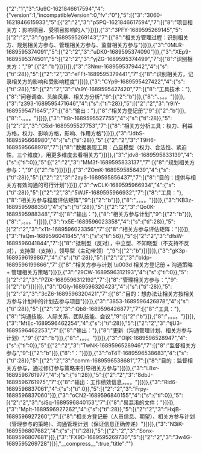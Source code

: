 {"2":"1","3":"Ju9C-1621846617594","4":{"version":1,"incompatibleVersion":0,"fv":"0"},"5":[{"3":"3060-1621846615933","5":[{"2":"2","3":"p5PQ-1621846617594","7":[{"8":"项目相关方：影响项目、受项目影响的人"}]}]},{"3":"3PFY-1689595269145","5":[{"2":"2","3":"gge5-1689595269143","7":[{"8":"相关方管理过程：识别相关方、规划相关方参与、管理相关方参与、监督相关方参与"}]}]},{"3":"0MLR-1689595374091","5":[{"2":"2","3":"uDK0-1689595374090"}]},{"3":"XEp9-1689595374501","5":[{"2":"2","3":"yjZG-1689595374499","7":[{"8":"识别相关方：","9":[{"2":"b"}]}]}]},{"3":"3Nmr-1689595379442","4":{"s":{"ti":28}},"5":[{"2":"2","3":"eFFt-1689595379441","7":[{"8":"识别相关方，记录相关方的影响和受影响程度"}]}]},{"3":"CYp9-1689595427422","4":{"s":{"ti":28}},"5":[{"2":"2","3":"Vs9Y-1689595427420","7":[{"8":"工具技术："},{"8":"问卷调查、头脑风暴、相关方分析","9":[{"2":"b"}]},{"8":"、。。。"}]}]},{"3":"z393-1689595471646","4":{"s":{"ti":28}},"5":[{"2":"2","3":"r9IY-1689595471645","7":[{"8":"输出："},{"8":"相关方登记册","9":[{"2":"b"}]},{"8":"、。。。"}]}]},{"3":"1t8r-1689595527755","4":{"s":{"ti":28}},"5":[{"2":"2","3":"G5xI-1689595527753","7":[{"8":"相关方分析工具：权力、利益方格，权力、影响方格，影响、作用方格"}]}]},{"3":"JdbS-1689595668980","4":{"s":{"ti":28}},"5":[{"2":"2","3":"T9H6-1689595668978","7":[{"8":"数据表现工具：凸显模型（权力、合法性、紧迫性，三个维度），用更多维度去看相关方"}]}]},{"3":"jdv8-1689595833139","4":{"s":{"ti":0}},"5":[{"2":"2","3":"MM3f-1689595833137","7":[{"8":"规划相关方参与：","9":[{"2":"b"}]}]}]},{"3":"ZOmK-1689595856439","4":{"s":{"ti":28}},"5":[{"2":"2","3":"2ay8-1689595856437","7":[{"8":"目的：提供与相关方有效沟通的可行计划"}]}]},{"3":"wCLK-1689595966934","4":{"s":{"ti":28}},"5":[{"2":"2","3":"5WJF-1689595966932","7":[{"8":"工具："},{"8":"相关方参与程度评估矩阵","9":[{"2":"b"}]},{"8":"，。。。"}]}]},{"3":"KB3z-1689595988350","4":{"s":{"ti":28}},"5":[{"2":"2","3":"Qo0K-1689595988348","7":[{"8":"输出："},{"8":"相关方参与计划","9":[{"2":"b"}]},{"8":"，。。。"}]}]},{"3":"rx5E-1689596023358","4":{"s":{"ti":28}},"5":[{"2":"2","3":"x11r-1689596023356","7":[{"8":"相关方参与评估矩阵："}]}]},{"3":"faQm-1689596041845","4":{"s":{"ti":56}},"5":[{"2":"2","3":"dfsW-1689596041844","7":[{"8":"抵制型（反对），中立型、不知晓型（不支持不反对），支持型（支持），领导型（主动带领）","9":[{"2":"b"}]}]}]},{"3":"gK3p-1689596199867","4":{"s":{"ti":28}},"5":[{"2":"2","3":"bIdp-1689596199866","7":[{"8":"相关方参与计划 \u003d 相关方登记册 + 沟通策略 + 管理相关方策略"}]}]},{"3":"29CW-1689596312193","4":{"s":{"ti":0}},"5":[{"2":"2","3":"PZiX-1689596312192","7":[{"8":"管理相关方参与：","9":[{"2":"b"}]}]}]},{"3":"DGly-1689596320423","4":{"s":{"ti":28}},"5":[{"2":"2","3":"3cZ6-1689596320421","7":[{"8":"目的：想办法让相关方按相关方参与计划中的计划去参与项目"}]}]},{"3":"3853-1689596426878","4":{"s":{"ti":28}},"5":[{"2":"2","3":"iQb8-1689596426877","7":[{"8":"工具："},{"8":"沟通技能、人际关系、团队技能、会议","9":[{"2":"b"}]},{"8":"，。。。"}]}]},{"3":"MtEc-1689596462254","4":{"s":{"ti":28}},"5":[{"2":"2","3":"tjU3-1689596462253","7":[{"8":"输出："},{"8":"更新（沟通管理计划、相关方参与计划）","9":[{"2":"b"}]},{"8":"，。。。"}]}]},{"3":"OIjK-1689596528947","4":{"s":{"ti":0}},"5":[{"2":"2","3":"TwNK-1689596528946","7":[{"8":"监督相关方参与","9":[{"2":"b"}]},{"8":"："}]}]},{"3":"oT4T-1689596538683","4":{"s":{"ti":28}},"5":[{"2":"2","3":"comm-1689596538681","7":[{"8":"目的：监督相关方参与，通过修订参与策略来引导相关方参与"}]}]},{"3":"L8xr-1689596761977","4":{"s":{"ti":28}},"5":[{"2":"2","3":"8dbJ-1689596761975","7":[{"8":"输出：工作绩效信息，。。。"}]}]},{"3":"Rid6-1689596837061","4":{"s":{"ti":0}},"5":[{"2":"2","3":"Frpy-1689596837060"}]},{"3":"oCN2-1689596840155","4":{"s":{"ti":0}},"5":[{"2":"2","3":"siSq-1689596840153","7":[{"8":"易混淆的文件："}]}]},{"3":"MpIt-1689596927262","4":{"s":{"ti":28}},"5":[{"2":"2","3":"HxjB-1689596927260","7":[{"8":"相关方登记册（人员信息、期望）、相关方参与计划（管理参与的策略）、沟通管理计划（保证信息正确传递）"}]}]},{"3":"N3iK-1689596807682","4":{"s":{"ti":28}},"5":[{"2":"2","3":"Sonx-1689596807681"}]},{"3":"FX9D-1689595269730","5":[{"2":"2","3":"3w4G-1689595269728"}]}],"\_\_compress\_\_":true,"title":""}